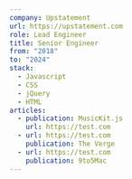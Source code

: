 ```yaml
---
company: Upstatement
url: https://upstatement.com
role: Lead Engineer
title: Senior Engineer
from: "2018"
to: "2024"
stack:
  - Javascript
  - CSS
  - jQuery
  - HTML
articles:
  - publication: MusicKit.js
    url: https://test.com
  - url: https://test.com
    publication: The Verge
  - url: https://test.com
    publication: 9to5Mac
---
```


